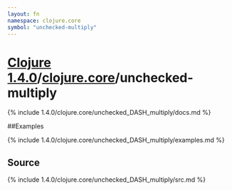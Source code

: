```yaml
---
layout: fn
namespace: clojure.core
symbol: "unchecked-multiply"
---
```


# [Clojure 1.4.0](../../)/[clojure.core](../)/unchecked-multiply

{% include 1.4.0/clojure.core/unchecked_DASH_multiply/docs.md %}

##Examples

{% include 1.4.0/clojure.core/unchecked_DASH_multiply/examples.md %}
## Source
{% include 1.4.0/clojure.core/unchecked_DASH_multiply/src.md %}

